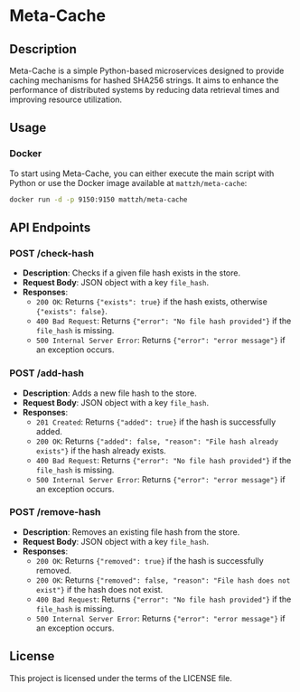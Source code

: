 # Meta-Cache

## Description

Meta-Cache is a simple Python-based microservices designed to provide caching mechanisms for hashed SHA256 strings. It aims to enhance the performance of distributed systems by reducing data retrieval times and improving resource utilization.

## Usage

### Docker
To start using Meta-Cache, you can either execute the main script with Python or use the Docker image available at `mattzh/meta-cache`:

```bash
docker run -d -p 9150:9150 mattzh/meta-cache
```

## API Endpoints

### POST /check-hash
- **Description**: Checks if a given file hash exists in the store.
- **Request Body**: JSON object with a key `file_hash`.
- **Responses**:
  - `200 OK`: Returns `{"exists": true}` if the hash exists, otherwise `{"exists": false}`.
  - `400 Bad Request`: Returns `{"error": "No file hash provided"}` if the `file_hash` is missing.
  - `500 Internal Server Error`: Returns `{"error": "error message"}` if an exception occurs.

### POST /add-hash
- **Description**: Adds a new file hash to the store.
- **Request Body**: JSON object with a key `file_hash`.
- **Responses**:
  - `201 Created`: Returns `{"added": true}` if the hash is successfully added.
  - `200 OK`: Returns `{"added": false, "reason": "File hash already exists"}` if the hash already exists.
  - `400 Bad Request`: Returns `{"error": "No file hash provided"}` if the `file_hash` is missing.
  - `500 Internal Server Error`: Returns `{"error": "error message"}` if an exception occurs.

### POST /remove-hash
- **Description**: Removes an existing file hash from the store.
- **Request Body**: JSON object with a key `file_hash`.
- **Responses**:
  - `200 OK`: Returns `{"removed": true}` if the hash is successfully removed.
  - `200 OK`: Returns `{"removed": false, "reason": "File hash does not exist"}` if the hash does not exist.
  - `400 Bad Request`: Returns `{"error": "No file hash provided"}` if the `file_hash` is missing.
  - `500 Internal Server Error`: Returns `{"error": "error message"}` if an exception occurs.

## License

This project is licensed under the terms of the LICENSE file.

